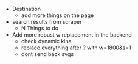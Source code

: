 - Destination
  - add more things on the page
- search results from scraper
  - N Things to do
- Add more robust w replacement in the backend
  - check dynamic kina
  - replace everything after ? with w=1800&s=1
  - dont send back svgs